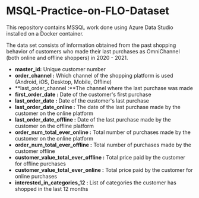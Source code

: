 # MSQL-Practice-on-FLO-Dataset
This repository contains MSSQL work done using Azure Data Studio installed on a Docker container.

The data set consists of information obtained from the past shopping behavior of customers who made their last purchases as OmniChannel (both online and offline shoppers) in 2020 - 2021.

* **master_id:** Unique customer number
* **order_channel :** Which channel of the shopping platform is used (Android, iOS, Desktop, Mobile, Offline)
* **last_order_channel :**The channel where the last purchase was made
* **first_order_date :** Date of the customer's first purchase
* **last_order_date :** Date of the customer's last purchase
* **last_order_date_online :** The date of the last purchase made by the customer on the online platform
* **last_order_date_offline :** Date of the last purchase made by the customer on the offline platform
* **order_num_total_ever_online :** Total number of purchases made by the customer on the online platform
* **order_num_total_ever_offline :** Total number of purchases made by the customer offline
* **customer_value_total_ever_offline :** Total price paid by the customer for offline purchases
* **customer_value_total_ever_online :** Total price paid by the customer for online purchases
* **interested_in_categories_12 :** List of categories the customer has shopped in the last 12 months
